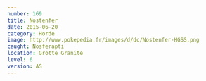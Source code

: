 ```yaml
---
number: 169
title: Nostenfer
date: 2015-06-20
category: Horde
image: http://www.pokepedia.fr/images/d/dc/Nostenfer-HGSS.png
caught: Nosferapti
location: Grotte Granite
level: 6
version: AS
---
```

